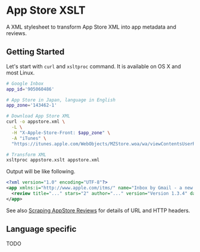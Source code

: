 # App Store XSLT

A XML stylesheet to transform App Store XML into app metadata and reviews.


## Getting Started

Let's start with `curl` and `xsltproc` command.
It is available on OS X and most Linux.

```sh
# Google Inbox
app_id='905060486'

# App Store in Japan, language in English
app_zone='143462-1'

# Download App Store XML
curl -o appstore.xml \
  -L \
  -H "X-Apple-Store-Front: $app_zone" \
  -A "iTunes" \
  "https://itunes.apple.com/WebObjects/MZStore.woa/wa/viewContentsUserReviews?id=$app_id&pageNumber=0&sortOrdering=4&onlyLatestVersion=false&type=Purple+Software"

# Transform XML
xsltproc appstore.xslt appstore.xml
```

Output will be like following.

```xml
<?xml version="1.0" encoding="UTF-8"?>
<app xmlns:i="http://www.apple.com/itms/" name="Inbox by Gmail - a new email app that works for you" category="Category: Productivity" updated="Updated Jul 15, 2015" size="© 2014, Google Inc">
  <review title="..." stars="2" author="..." version="Version 1.3.4" date="Jul 26, 2015" id="viewVote12345678">...</review>
</app>
```

See also [Scraping AppStore Reviews](http://blogs.oreilly.com/iphone/2008/08/scraping-appstore-reviews.html) for details of URL and HTTP headers.


## Language specific

TODO

